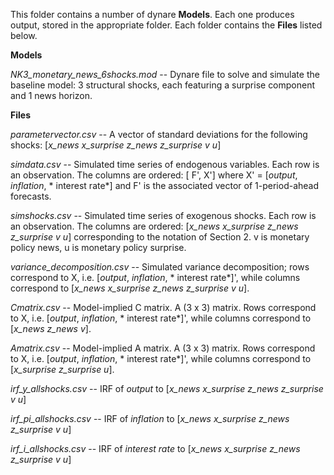 This folder contains a number of dynare **Models**.  Each one produces output, stored in the appropriate folder.  Each folder contains the **Files** listed below.

**Models**

*NK3_monetary_news_6shocks.mod* -- Dynare file to solve and simulate the baseline model:  3 structural shocks, each featuring a surprise component and 1 news horizon.

**Files**

*parametervector.csv* -- A vector of standard deviations for the following shocks: [*x_news x_surprise z_news z_surprise v u*]

*simdata.csv* -- Simulated time series of endogenous variables.  Each row is an observation.  The columns are ordered: [ F', X'] where X' = [*output*, *inflation*, * interest rate*] and F' is the associated vector of 1-period-ahead forecasts.

*simshocks.csv* -- Simulated time series of exogenous shocks.  Each row is an observation.  The columns are ordered: [*x_news x_surprise z_news z_surprise v u*] corresponding to the notation of Section 2.  v is monetary policy news, u is monetary policy surprise.

*variance_decomposition.csv* -- Simulated variance decomposition; rows correspond to X, i.e. [*output*, *inflation*, * interest rate*]', while columns correspond to [*x_news x_surprise z_news z_surprise v u*].

*Cmatrix.csv* -- Model-implied C matrix.  A (3 x 3) matrix.  Rows correspond to X, i.e. [*output*, *inflation*, * interest rate*]', while columns correspond to [*x_news z_news v*].

*Amatrix.csv* -- Model-implied A matrix.  A (3 x 3) matrix.  Rows correspond to X, i.e. [*output*, *inflation*, * interest rate*]', while columns correspond to [*x_surprise z_surprise u*].

*irf_y_allshocks.csv* -- IRF of *output* to [*x_news x_surprise z_news z_surprise v u*]

*irf_pi_allshocks.csv* -- IRF of *inflation* to [*x_news x_surprise z_news z_surprise v u*]

*irf_i_allshocks.csv* -- IRF of *interest rate* to [*x_news x_surprise z_news z_surprise v u*]



